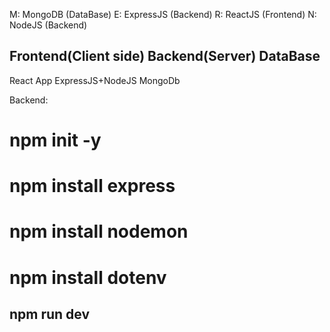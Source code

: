 M: MongoDB (DataBase)
E: ExpressJS (Backend)
R: ReactJS (Frontend)
N: NodeJS (Backend)

## Frontend(Client side)    Backend(Server)     DataBase
 React App                  ExpressJS+NodeJS    MongoDb

 Backend:
 # npm init -y
 # npm install express
 # npm install nodemon
 # npm install dotenv

 ## npm run dev